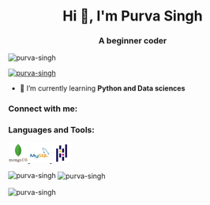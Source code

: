 <h1 align="center">Hi 👋, I'm Purva Singh</h1>
<h3 align="center">A beginner coder</h3>

<p align="left"> <img src="https://komarev.com/ghpvc/?username=purva-singh&label=Profile%20views&color=0e75b6&style=flat" alt="purva-singh" /> </p>

<p align="left"> <a href="https://github.com/ryo-ma/github-profile-trophy"><img src="https://github-profile-trophy.vercel.app/?username=purva-singh" alt="purva-singh" /></a> </p>

- 🌱 I’m currently learning **Python and Data sciences**

<h3 align="left">Connect with me:</h3>
<p align="left">
</p>

<h3 align="left">Languages and Tools:</h3>
<p align="left"> <a href="https://www.mongodb.com/" target="_blank" rel="noreferrer"> <img src="https://raw.githubusercontent.com/devicons/devicon/master/icons/mongodb/mongodb-original-wordmark.svg" alt="mongodb" width="40" height="40"/> </a> <a href="https://www.mysql.com/" target="_blank" rel="noreferrer"> <img src="https://raw.githubusercontent.com/devicons/devicon/master/icons/mysql/mysql-original-wordmark.svg" alt="mysql" width="40" height="40"/> </a> <a href="https://pandas.pydata.org/" target="_blank" rel="noreferrer"> <img src="https://raw.githubusercontent.com/devicons/devicon/2ae2a900d2f041da66e950e4d48052658d850630/icons/pandas/pandas-original.svg" alt="pandas" width="40" height="40"/> </a> </p>

<p><img align="left" src="https://github-readme-stats.vercel.app/api/top-langs?username=purva-singh&show_icons=true&locale=en&layout=compact" alt="purva-singh" /></p>

<p>&nbsp;<img align="center" src="https://github-readme-stats.vercel.app/api?username=purva-singh&show_icons=true&locale=en" alt="purva-singh" /></p>

<p><img align="center" src="https://github-readme-streak-stats.herokuapp.com/?user=purva-singh&" alt="purva-singh" /></p>
  
